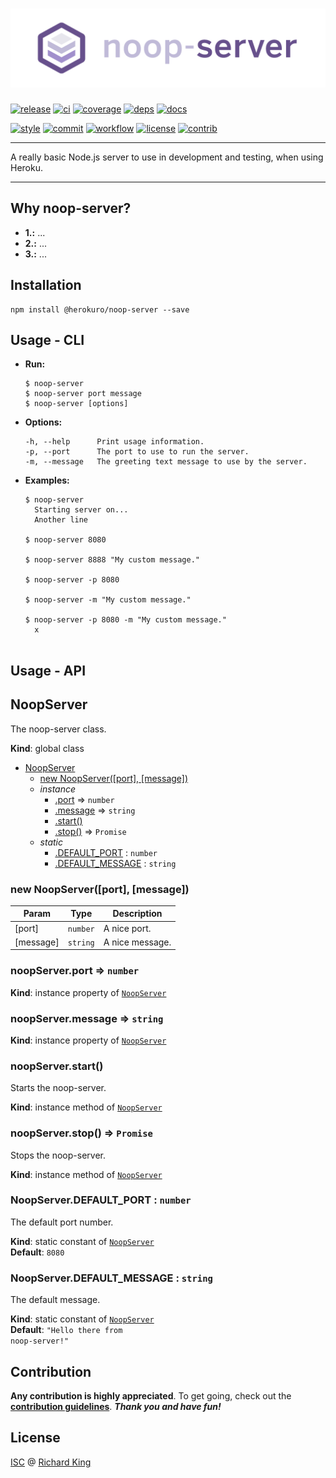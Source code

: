 # <img src="media/readme-header.png" title="noop-server" alt="noop-server logo">

[![release][badge-github]][url-github]
[![ci][badge-ci]][url-ci]
[![coverage][badge-coverage]][url-coverage]
[![deps][badge-greenkeeper]][url-greenkeeper]
[![docs][badge-docs-check]][url-docs-check]

[![style][badge-style]][url-style]
[![commit][badge-commit]][url-commit]
[![workflow][badge-release]][url-release]
[![license][badge-license-isc]][url-license-doc]
[![contrib][badge-contrib]][url-contrib-doc]  

---

A really basic Node.js server to use in development and testing, when using Heroku.

---

## Why noop-server?

- **1.:** ...
- **2.:** ...
- **3.:** ...

## Installation

```
npm install @herokuro/noop-server --save
```

## Usage - CLI

- **Run:**
  ```
  $ noop-server
  $ noop-server port message
  $ noop-server [options]
  ```

- **Options:**
  ```
  -h, --help      Print usage information.
  -p, --port      The port to use to run the server.
  -m, --message   The greeting text message to use by the server.
  ```

- **Examples:**
  ```
  $ noop-server
    Starting server on...
    Another line
    
  $ noop-server 8080
    
  $ noop-server 8888 "My custom message."
    
  $ noop-server -p 8080
    
  $ noop-server -m "My custom message."
    
  $ noop-server -p 8080 -m "My custom message."
    x
    
  ```

## Usage - API

<a name="NoopServer"></a>

## NoopServer
The noop-server class.

**Kind**: global class  

* [NoopServer](#NoopServer)
    * [new NoopServer([port], [message])](#new_NoopServer_new)
    * _instance_
        * [.port](#NoopServer+port) ⇒ <code>number</code>
        * [.message](#NoopServer+message) ⇒ <code>string</code>
        * [.start()](#NoopServer+start)
        * [.stop()](#NoopServer+stop) ⇒ <code>Promise</code>
    * _static_
        * [.DEFAULT_PORT](#NoopServer.DEFAULT_PORT) : <code>number</code>
        * [.DEFAULT_MESSAGE](#NoopServer.DEFAULT_MESSAGE) : <code>string</code>

<a name="new_NoopServer_new"></a>

### new NoopServer([port], [message])

| Param | Type | Description |
| --- | --- | --- |
| [port] | <code>number</code> | A nice port. |
| [message] | <code>string</code> | A nice message. |

<a name="NoopServer+port"></a>

### noopServer.port ⇒ <code>number</code>
**Kind**: instance property of [<code>NoopServer</code>](#NoopServer)  
<a name="NoopServer+message"></a>

### noopServer.message ⇒ <code>string</code>
**Kind**: instance property of [<code>NoopServer</code>](#NoopServer)  
<a name="NoopServer+start"></a>

### noopServer.start()
Starts the noop-server.

**Kind**: instance method of [<code>NoopServer</code>](#NoopServer)  
<a name="NoopServer+stop"></a>

### noopServer.stop() ⇒ <code>Promise</code>
Stops the noop-server.

**Kind**: instance method of [<code>NoopServer</code>](#NoopServer)  
<a name="NoopServer.DEFAULT_PORT"></a>

### NoopServer.DEFAULT\_PORT : <code>number</code>
The default port number.

**Kind**: static constant of [<code>NoopServer</code>](#NoopServer)  
**Default**: <code>8080</code>  
<a name="NoopServer.DEFAULT_MESSAGE"></a>

### NoopServer.DEFAULT\_MESSAGE : <code>string</code>
The default message.

**Kind**: static constant of [<code>NoopServer</code>](#NoopServer)  
**Default**: <code>&quot;Hello there from noop-server!&quot;</code>  


## Contribution

**Any contribution is highly appreciated**. To get going, check out the
[**contribution guidelines**][url-contrib-doc]. ***Thank you and have fun!***

## License

[ISC][url-license-doc] @ [Richard King](https://www.richrdkng.com)

  <!--- References ============================================================================ -->

  <!--- Badges -->
  [badge-github]:      https://img.shields.io/github/release/herokuro/noop-server.svg?style=social
  [badge-ci]:          https://img.shields.io/travis/herokuro/noop-server.svg?style=flat-square
  [badge-coverage]:    https://img.shields.io/codecov/c/github/herokuro/noop-server?style=flat-square
  [badge-greenkeeper]: https://badges.greenkeeper.io/herokuro/noop-server.svg?style=flat-square
  [badge-docs-check]:  https://inch-ci.org/github/herokuro/noop-server.svg?branch=master&style=flat-square
  [badge-license-isc]: https://img.shields.io/badge/license-ISC-blue.svg?style=flat-square
  [badge-contrib]:     https://img.shields.io/badge/PRs-welcome-brightgreen.svg?style=flat-square
  [badge-style]:       https://img.shields.io/badge/style-standardjs-f1d300.svg?style=flat-square
  [badge-commit]:      https://img.shields.io/badge/commit-commitizen-fe7d37.svg?style=flat-square
  [badge-release]:     https://img.shields.io/badge/release-semantic--release-e10079.svg?style=flat-square

  <!--- URLs -->
  [url-github]:      https://github.com/herokuro/noop-server
  [url-ci]:          https://travis-ci.org/herokuro/noop-server
  [url-coverage]:    https://codecov.io/gh/herokuro/noop-server
  [url-greenkeeper]: https://greenkeeper.io
  [url-docs-check]:  https://inch-ci.org/github/herokuro/noop-server
  [url-style]:       https://standardjs.com
  [url-commit]:      https://commitizen.github.io/cz-cli
  [url-release]:     https://semantic-release.gitbook.io/semantic-release
  [url-license-doc]: https://github.com/herokuro/noop-server/blob/master/LICENSE.md
  [url-contrib-doc]: https://github.com/herokuro/noop-server/blob/master/.github/CONTRIBUTING.md
